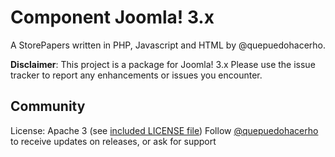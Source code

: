 # Component Joomla! 3.x

A StorePapers written in PHP, Javascript and HTML by @quepuedohacerho.

**Disclaimer**: This project is a package for Joomla! 3.x
Please use the issue tracker to report any enhancements or issues you encounter.

## Community

License: Apache 3 (see [included LICENSE file](https://github.com/StorePapers/Component-Joomla-3.x/blob/master/LICENSE))
Follow [@quepuedohacerho](https://twitter.com/intent/follow?screen_name=quepuedohacerho) to receive updates on releases, or ask for support
